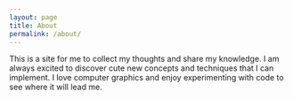 ```yaml
---
layout: page
title: About
permalink: /about/
---
```


This is a site for me to collect my thoughts and share my knowledge. I am always excited to discover cute new concepts and techniques that I can implement. I love computer graphics and enjoy experimenting with code to see where it will lead me.
